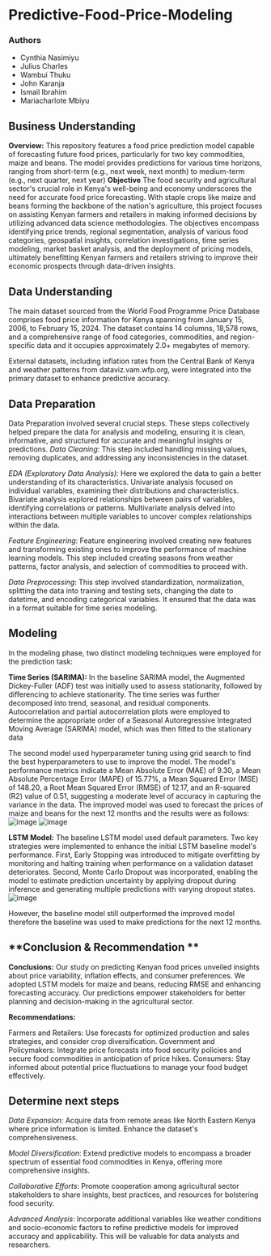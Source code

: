 # **Predictive-Food-Price-Modeling**
### **Authors**
- Cynthia Nasimiyu 
- Julius Charles 
- Wambui Thuku 
- John Karanja 
- Ismail Ibrahim 
- Mariacharlote Mbiyu

## **Business Understanding**
**Overview:** This repository features a food price prediction model capable of forecasting future food prices, particularly for two key commodities, maize and beans. The model provides predictions for various time horizons, ranging from short-term (e.g., next week, next month) to medium-term (e.g., next quarter, next year)
**Objective**
The food security and agricultural sector's crucial role in Kenya's well-being and economy underscores the need for accurate food price forecasting. With staple crops like maize and beans forming the backbone of the nation's agriculture, this project focuses on assisting Kenyan farmers and retailers in making informed decisions by utilizing advanced data science methodologies. The objectives encompass identifying price trends, regional segmentation, analysis of various food categories, geospatial insights, correlation investigations, time series modeling, market basket analysis, and the deployment of pricing models, ultimately benefitting Kenyan farmers and retailers striving to improve their economic prospects through data-driven insights.

## **Data Understanding**
The main dataset sourced from the World Food Programme Price Database comprises food price information for Kenya spanning from January 15, 2006, to February 15, 2024. The dataset contains 14 columns, 18,578 rows, and a comprehensive range of food categories, commodities, and region-specific data and it occupies approximately 2.0+ megabytes of memory.

External datasets, including inflation rates from the Central Bank of Kenya and weather patterns from dataviz.vam.wfp.org, were integrated into the primary dataset to enhance predictive accuracy.

## **Data Preparation**
Data Preparation involved several crucial steps. These steps collectively helped prepare the data for analysis and modeling, ensuring it is clean, informative, and structured for accurate and meaningful insights or predictions.
_Data Cleaning_: This step included handling missing values, removing duplicates, and addressing any inconsistencies in the dataset. 

_EDA (Exploratory Data Analysis)_: Here we explored the data to gain a better understanding of its characteristics. Univariate analysis focused on individual variables, examining their distributions and characteristics. Bivariate analysis explored relationships between pairs of variables, identifying correlations or patterns. Multivariate analysis delved into interactions between multiple variables to uncover complex relationships within the data.

_Feature Engineering_: Feature engineering involved creating new features and transforming existing ones to improve the performance of machine learning models. This step included creating seasons from weather patterns, factor analysis, and selection of commodities to proceed with.

_Data Preprocessing_: This step involved standardization, normalization, splitting the data into training and testing sets, changing the date to datetime, and encoding categorical variables. It ensured that the data was in a format suitable for time series modeling.

## **Modeling**
In the modeling phase, two distinct modeling techniques were employed for the prediction task:

**Time Series (SARIMA):** 
In the baseline SARIMA model, the Augmented Dickey-Fuller (ADF) test was initially used to assess stationarity, followed by differencing to achieve stationarity. The time series was further decomposed into trend, seasonal, and residual components. Autocorrelation and partial autocorrelation plots were employed to determine the appropriate order of a Seasonal Autoregressive Integrated Moving Average (SARIMA) model, which was then fitted to the stationary data

The second model used hyperparameter tuning using grid search to find the best hyperparameters to use to improve the model. The model's performance metrics indicate a Mean Absolute Error (MAE) of 9.30, a Mean Absolute Percentage Error (MAPE) of 15.77%, a Mean Squared Error (MSE) of 148.20, a Root Mean Squared Error (RMSE) of 12.17, and an R-squared (R2) value of 0.51, suggesting a moderate level of accuracy in capturing the variance in the data. The improved model was used to forecast the prices of maize and beans for the next 12 months and the results were as follows:
![image](https://github.com/CynthiaWanyonyi/Predictive-Food-Price-Modeling/assets/128204639/0b7214a8-b9b8-45ae-a5bf-9c9906cd1a23)
![image](https://github.com/CynthiaWanyonyi/Predictive-Food-Price-Modeling/assets/128204639/45da5d26-0a9c-4a8c-9a37-f3a5c5a9b06f)



**LSTM Model:** 
The baseline LSTM model used default parameters. Two key strategies were implemented to enhance the initial LSTM baseline model's performance. First, Early Stopping was introduced to mitigate overfitting by monitoring and halting training when performance on a validation dataset deteriorates. Second, Monte Carlo Dropout was incorporated, enabling the model to estimate prediction uncertainty by applying dropout during inference and generating multiple predictions with varying dropout states. 
![image](https://github.com/CynthiaWanyonyi/Predictive-Food-Price-Modeling/assets/128204639/0c83f141-0788-41dd-a0a1-032854c41b70)


However, the baseline model still outperformed the improved model therefore the baseline was used to make predictions for the next 12 months.

## **Conclusion & Recommendation **
**Conclusions:** Our study on predicting Kenyan food prices unveiled insights about price variability, inflation effects, and consumer preferences. We adopted LSTM models for maize and beans, reducing RMSE and enhancing forecasting accuracy. Our predictions empower stakeholders for better planning and decision-making in the agricultural sector.

**Recommendations:**

Farmers and Retailers: Use forecasts for optimized production and sales strategies, and consider crop diversification.
Government and Policymakers: Integrate price forecasts into food security policies and secure food commodities in anticipation of price hikes.
Consumers: Stay informed about potential price fluctuations to manage your food budget effectively.

## **Determine next steps**
_Data Expansion:_ Acquire data from remote areas like North Eastern Kenya where price information is limited. Enhance the dataset's comprehensiveness.

_Model Diversification_: Extend predictive models to encompass a broader spectrum of essential food commodities in Kenya, offering more comprehensive insights.

_Collaborative Efforts_: Promote cooperation among agricultural sector stakeholders to share insights, best practices, and resources for bolstering food security.

_Advanced Analysis_: Incorporate additional variables like weather conditions and socio-economic factors to refine predictive models for improved accuracy and applicability. This will be valuable for data analysts and researchers.

